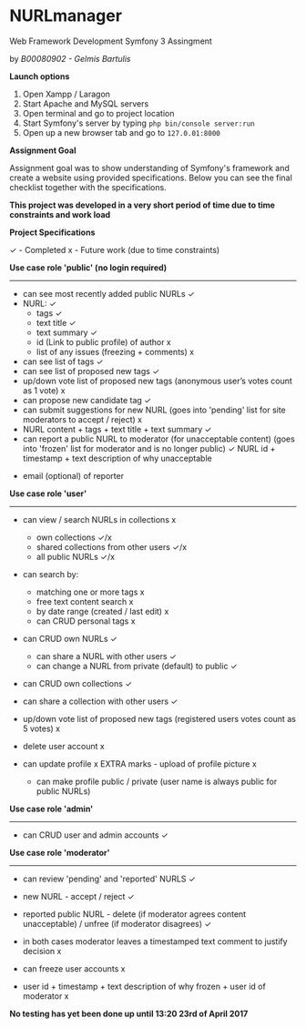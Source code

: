 # NURLmanager
Web Framework Development Symfony 3 Assingment 

by _B00080902 - Gelmis Bartulis_

**Launch options**
 1. Open Xampp / Laragon
 2. Start Apache and MySQL servers
 3. Open terminal and go to project location
 4. Start Symfony's server by typing
        `php bin/console server:run`
 5. Open up a new browser tab and go to
        `127.0.01:8000`

**Assignment Goal**

Assignment goal was to show understanding of Symfony's framework and create a website using provided specifications. Below you can see the final checklist together with the specifications. 

**This project was developed in a very short period of time due to time constraints and work load**

**Project Specifications**

✓ - Completed
x - Future work (due to time constraints)

**Use case role 'public' (no login required)**
______________________________________________

- can see most recently added public NURLs						✓
- NURL:											✓
	- tags										✓
	- text title									✓
	- text summary 								✓
	- id (Link to public profile) of author						x
	- list of any issues (freezing + comments)					x
- can see list of tags									✓
- can see list of proposed new tags							✓
- up/down vote list of proposed new tags (anonymous user’s votes count as 1 vote)	x
- can propose new candidate tag							✓
- can submit suggestions for new NURL (goes into 'pending' list for site 			
moderators to accept / reject)								x
- NURL content + tags + text title + text summary					✓
- can report a public NURL to moderator (for unacceptable content) 
(goes into 'frozen' list for moderator and is no longer public)				✓
NURL id + timestamp + text description of why unacceptable 
+ email (optional) of reporter								

**Use case role 'user'**
________________________


- can view / search NURLs in collections							x
	- own collections								✓/x
	- shared collections from other users						✓/x
	- all public NURLs								✓/x
- can search by:						
	- matching one or more tags							x
	- free text content search							x
	- by date range (created / last edit)						x
	- can CRUD personal tags							x
- can CRUD own NURLs									✓
	- can share a NURL with other users						✓
	- can change a NURL from private (default) to public 				✓

- can CRUD own collections								✓
- can share a collection with other users							✓
- up/down vote list of proposed new tags (registered users votes count as 5 votes)	x
- delete user account									x
- can update profile									x
EXTRA marks - upload of profile picture							x
	- can make profile public / private (user name is always public for public NURLs)
	
**Use case role 'admin'**
_________________________

  - can CRUD user and admin accounts							✓
    
    
**Use case role 'moderator'**
____________________________
    
 - can review 'pending' and 'reported' NURLS						✓
 
 - new NURL - accept / reject								✓	
 
 - reported public NURL - delete (if moderator agrees content unacceptable)
     / unfree (if moderator disagrees)							✓
 - in both cases moderator leaves a timestamped text comment to justify decision	x
 
 - can freeze user accounts								x
 
 - user id + timestamp + text description of why frozen + user id of moderator		x

**No testing has yet been done up until 13:20 23rd of April 2017** 

